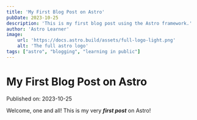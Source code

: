 ```yaml
---
title: 'My First Blog Post on Astro'
pubDate: 2023-10-25
description: 'This is my first blog post using the Astro framework.'
author: 'Astro Learner'
image: 
    url: 'https://docs.astro.build/assets/full-logo-light.png'
    alt: 'The full astro logo'
tags: ["astro", "blogging", "learning in public"]
---
```

# My First Blog Post on Astro

Published on: 2023-10-25

Welcome, one and all! This is my very **_first post_** on Astro!